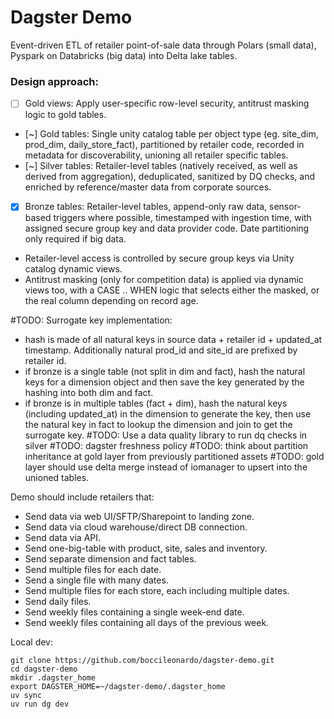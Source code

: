 # Dagster Demo

Event-driven ETL of retailer point-of-sale data through Polars (small data), Pyspark on Databricks (big data) into Delta lake tables.

### Design approach:
- [ ] Gold views: Apply user-specific row-level security, antitrust masking logic to gold tables.
- [~] Gold tables: Single unity catalog table per object type (eg. site_dim, prod_dim, daily_store_fact), partitioned by retailer code, recorded in metadata for discoverability, unioning all retailer specific tables.
- [~] Silver tables: Retailer-level tables (natively received, as well as derived from aggregation), deduplicated, sanitized by DQ checks, and enriched by reference/master data from corporate sources.
- [x] Bronze tables: Retailer-level tables, append-only raw data, sensor-based triggers where possible, timestamped with ingestion time, with assigned secure group key and data provider code. Date partitioning only required if big data.

- Retailer-level access is controlled by secure group keys via Unity catalog dynamic views.
- Antitrust masking (only for competition data) is applied via dynamic views too, with a CASE .. WHEN logic that selects either the masked, or the real column depending on record age.

#TODO:
Surrogate key implementation:
- hash is made of all natural keys in source data + retailer id + updated_at timestamp. Additionally natural prod_id and site_id are prefixed by retailer id.
- if bronze is a single table (not split in dim and fact), hash the natural keys for a dimension object and then save the key generated by the hashing into both dim and fact.
- if bronze is in multiple tables (fact + dim), hash the natural keys (including updated_at) in the dimension to generate the key, then use the natural key in fact to lookup the dimension and join to get the surrogate key.
#TODO: Use a data quality library to run dq checks in silver
#TODO: dagster freshness policy
#TODO: think about partition inheritance at gold layer from previously partitioned assets
#TODO: gold layer should use delta merge instead of iomanager to upsert into the unioned tables.

Demo should include retailers that:
- Send data via web UI/SFTP/Sharepoint to landing zone.
- Send data via cloud warehouse/direct DB connection.
- Send data via API.
- Send one-big-table with product, site, sales and inventory.
- Send separate dimension and fact tables.
- Send multiple files for each date.
- Send a single file with many dates.
- Send multiple files for each store, each including multiple dates.
- Send daily files.
- Send weekly files containing a single week-end date.
- Send weekly files containing all days of the previous week.

Local dev:
```
git clone https://github.com/boccileonardo/dagster-demo.git
cd dagster-demo
mkdir .dagster_home
export DAGSTER_HOME=~/dagster-demo/.dagster_home
uv sync
uv run dg dev
```
